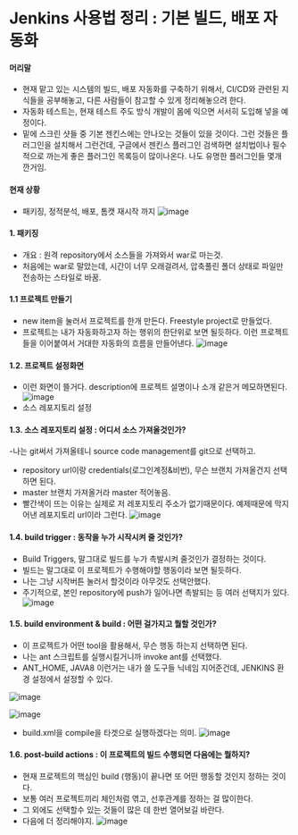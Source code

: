 # Jenkins 사용법 정리 : 기본 빌드, 배포 자동화


#### 머리말
- 현재 맡고 있는 시스템의 빌드, 배포 자동화를 구축하기 위해서, CI/CD와 관련된 지식들을 공부해놓고, 다른 사람들이 참고할 수 있게 정리해놓으려 한다.
- 자동화 테스트는, 현재 테스트 주도 방식 개발이 몸에 익으면 서서히 도입해 넣을 예정이다.
- 밑에 스크린 샷들 중 기본 젠킨스에는 안나오는 것들이 있을 것이다. 그런 것들은 플러그인을 설치해서 그런건데, 구글에서 젠킨스 플러그인 검색하면 설치법이나 필수적으로 까는게 좋은 플러그인 목록등이 많이나온다. 나도 유명한 플러그인들 몇개 깐거임.

#### 현재 상황
- 패키징, 정적분석, 배포, 톰캣 재시작 까지
![image](https://user-images.githubusercontent.com/21155325/58252717-b916da00-7da1-11e9-90e0-cc3fe7cc0c08.png)

#### 1. 패키징
- 개요 : 원격 repository에서 소스들을 가져와서 war로 마는것. 
- 처음에는 war로 말았는데, 시간이 너무 오래걸려서, 압축풀린 폴더 상태로 파일만 전송하는 스타일로 바꿈.

#### 1.1 프로젝트 만들기
- new item을 눌러서 프로젝트를 한개 만든다. Freestyle project로 만들었다.
- 프로젝트는 내가 자동화하고자 하는 행위의 한단위로 보면 될듯하다. 이런 프로젝트들을 이어붙여서 거대한 자동화의 흐름을 만들어낸다. 
![image](https://user-images.githubusercontent.com/21155325/58253319-1eb79600-7da3-11e9-9381-0814af077145.png)

#### 1.2. 프로젝트 설정화면
- 이런 화면이 뜰거다. description에 프로젝트 설명이나 소개 같은거 메모하면된다.
![image](https://user-images.githubusercontent.com/21155325/58253697-f2504980-7da3-11e9-8f8f-70bc84a68501.png)
- 소스 레포지토리 설정
#### 1.3. 소스 레포지토리 설정 : 어디서 소스 가져올것인가?
-나는 git써서 가져올테니 source code management를 git으로 선택하고.
- repository url이랑 credentials(로그인계정&비번), 무슨 브랜치 가져올건지 선택하면 된다. 
- master 브랜치 가져올거라 master 적어놓음.
- 빨간색이 뜨는 이유는 실제로 저 레포지토리 주소가 없기때문이다. 예제때문에 막지어낸 레포지토리 url이라 그런다.
![image](https://user-images.githubusercontent.com/21155325/58254051-e2853500-7da4-11e9-98e3-089d997f549b.png)

#### 1.4. build trigger : 동작을 누가 시작시켜 줄 것인가?
- Build Triggers, 말그대로 빌드를 누가 촉발시켜 줄것인가 결정하는 것이다. 
- 빌드는 말그대로 이 프로젝트가 수행해야할 행동이라 보면 될듯하다.  
- 나는 그냥 시작버튼 눌러서 할것이라 아무것도 선택안했다.
- 주기적으로, 본인 repository에 push가 일어나면 촉발되는 등 여러 선택지가 있다. 
![image](https://user-images.githubusercontent.com/21155325/58254832-94713100-7da6-11e9-9018-fdd0def31bc3.png)

#### 1.5. build environment & build : 어떤 걸가지고 뭘할 것인가?
- 이 프로젝트가 어떤 tool을 활용해서, 무슨 행동 하는지 선택하면 된다. 
- 나는 ant 스크립트를 실행시킬거니까 invoke ant를 선택했다.
- ANT_HOME, JAVA8 이런거는 내가 쓸 도구들 닉네임 지어준건데, JENKINS 환경 설정에서 설정할 수 있다.

![image](https://user-images.githubusercontent.com/21155325/58255650-70aeea80-7da8-11e9-880b-d40326c8b300.png)

![image](https://user-images.githubusercontent.com/21155325/58254706-4c520e80-7da6-11e9-9436-2e682c9988a6.png)
- build.xml을 compile을 타겟으로 실행하겠다는 의미.
![image](https://user-images.githubusercontent.com/21155325/58255769-ace24b00-7da8-11e9-8c07-3ecf54d64080.png)

#### 1.6. post-build actions : 이 프로젝트의 빌드 수행되면 다음에는 뭘하지?
- 현재 프로젝트의 핵심인 build (행동)이 끝나면 또 어떤 행동할 것인지 정하는 것이다.
- 보통 여러 프로젝트끼리 체인처럼 엮고, 선후관계를 정하는 걸 많이한다.
- 그 외에도 선택할수 있는 것들이 많은 데 한번 열어보길 바란다.
- 다음에 더 정리해야지.
![image](https://user-images.githubusercontent.com/21155325/58256102-5295ba00-7da9-11e9-9d3a-5b644f4db9a4.png)
